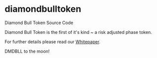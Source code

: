 # diamondbulltoken
Diamond Bull Token Source Code

Diamond Bull Token is the first of it's kind ~ a risk adjusted phase token. 

For further details please read our [Whitepaper](https://bull.vision/wp-content/uploads/2022/07/Diamond-Bull-Token-Whitepaper.pdf).  


DMDBLL to the moon!
